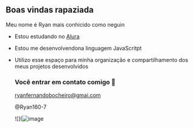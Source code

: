 ## Boas vindas rapaziada 

Meu nome é Ryan mais conhicido como neguin 

- Estou estudando no [Alura](https://www.alura.com.br)
- Estou me desenvolvendona linguagem JavaScritpt
- Utilizo esse espaço para minha organização e compartilhamento dos meus projetos desenvolvidos

  ### Você entrar em contato comigo 📧

  ryanfernandobocheiro@gmai.com

  @Ryan160-7

   ![](![image](https://github.com/Ryan160-7/Ryan160-7/assets/173219395/2c2e76f5-5f11-485d-899b-1421f3fbf17a)
  
